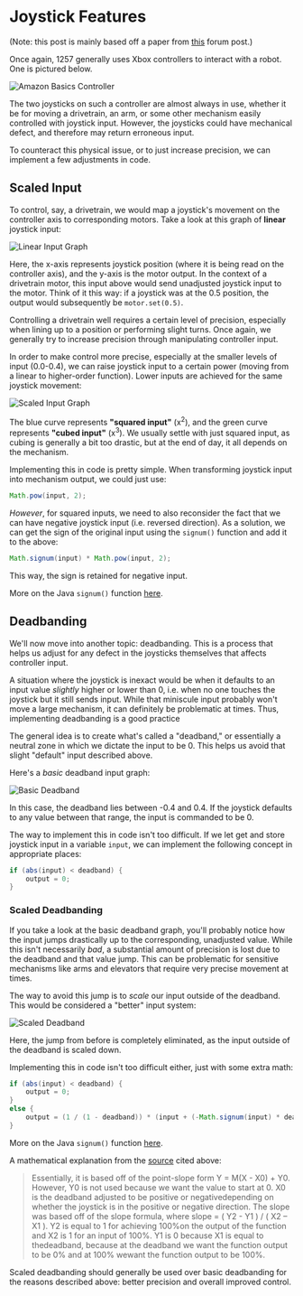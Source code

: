 # Joystick Features

(Note: this post is mainly based off a paper from [this](https://www.chiefdelphi.com/t/joystick-scaling-deadband/355153) forum post.)

Once again, 1257 generally uses Xbox controllers to interact with a robot. One is pictured below.

![Amazon Basics Controller](img/AmazonBasicsController.jpg ':size=350x300')

The two joysticks on such a controller are almost always in use, whether it be for moving a drivetrain, an arm, or some other mechanism easily controlled with joystick input. However, the joysticks could have mechanical defect, and therefore may return erroneous input. 

To counteract this physical issue, or to just increase precision, we can implement a few adjustments in code. 

## Scaled Input

To control, say, a drivetrain, we would map a joystick's movement on the controller axis to corresponding motors. Take a look at this graph of **linear** joystick input:

![Linear Input Graph](img/LinearInputDesmos.jpg ':size=400x400')

Here, the x-axis represents joystick position (where it is being read on the controller axis), and the y-axis is the motor output. In the context of a drivetrain motor, this input above would send unadjusted joystick input to the motor. Think of it this way: if a joystick was at the 0.5 position, the output would subsequently be `motor.set(0.5)`.

Controlling a drivetrain well requires a certain level of precision, especially when lining up to a position or performing slight turns. Once again, we generally try to increase precision through manipulating controller input.

In order to make control more precise, especially at the smaller levels of input (0.0-0.4), we can raise joystick input to a certain power (moving from a linear to higher-order function). Lower inputs are achieved for the same joystick movement:

![Scaled Input Graph](img/ScaledInputsDesmos.jpg ':size=400x400')

The blue curve represents **"squared input"** (x<sup>2</sup>), and the green curve represents **"cubed input"** (x<sup>3</sup>). We usually settle with just squared input, as cubing is generally a bit too drastic, but at the end of day, it all depends on the mechanism. 

Implementing this in code is pretty simple. When transforming joystick input into mechanism output, we could just use:

```java
Math.pow(input, 2);
```

*However*, for squared inputs, we need to also reconsider the fact that we can have negative joystick input (i.e. reversed direction). As a solution, we can get the sign of the original input using the `signum()` function and add it to the above:

```java
Math.signum(input) * Math.pow(input, 2);
```

This way, the sign is retained for negative input.

More on the Java `signum()` function [here](https://www.tutorialspoint.com/java/lang/math_signum_float.htm).

## Deadbanding

We'll now move into another topic: deadbanding. This is a process that helps us adjust for any defect in the joysticks themselves that affects controller input.

A situation where the joystick is inexact would be when it defaults to an input value *slightly* higher or lower than 0, i.e. when no one touches the joystick but it still sends input. While that miniscule input probably won't move a large mechanism, it can definitely be problematic at times. Thus, implementing deadbanding is a good practice

The general idea is to create what's called a "deadband," or essentially a neutral zone in which we dictate the input to be 0. This helps us avoid that slight "default" input described above.

Here's a *basic* deadband input graph:

![Basic Deadband](img/BasicDeadband.jpg ':size=450x400')

In this case, the deadband lies between -0.4 and 0.4. If the joystick defaults to any value between that range, the input is commanded to be 0.

The way to implement this in code isn't too difficult. If we let get and store joystick input in a variable `input`, we can implement the following concept in appropriate places:

```java
if (abs(input) < deadband) {
    output = 0;
}
```

### Scaled Deadbanding

If you take a look at the basic deadband graph, you'll probably notice how the input jumps drastically up to the corresponding, unadjusted value. While this isn't necessarily *bad*, a substantial amount of precision is lost due to the deadband and that value jump. This can be problematic for sensitive mechanisms like arms and elevators that require very precise movement at times.  

The way to avoid this jump is to *scale* our input outside of the deadband. This would be considered a "better" input system:

![Scaled Deadband](img/ScaledDeadband.jpg ':size=450x400')

Here, the jump from before is completely eliminated, as the input outside of the deadband is scaled down.

Implementing this in code isn't too difficult either, just with some extra math:

```java
if (abs(input) < deadband) {
    output = 0;
}
else {
    output = (1 / (1 - deadband)) * (input + (-Math.signum(input) * deadband));
}
```

More on the Java `signum()` function [here](https://www.tutorialspoint.com/java/lang/math_signum_float.htm).

A mathematical explanation from the [source](https://www.chiefdelphi.com/t/joystick-scaling-deadband/355153) cited above:

> Essentially, it is based off of the point-slope form Y = M(X - X0) + Y0. However, Y0 is not used because we want the value to start at 0. X0 is the deadband adjusted to be positive or negativedepending on whether the joystick is in the positive or negative direction. The slope was based off of the slope formula, where slope = ( Y2 - Y1 ) / ( X2 – X1 ). Y2 is equal to 1 for achieving 100%on the output of the function and X2 is 1 for an input of 100%. Y1 is 0 because X1 is equal to thedeadband, because at the deadband we want the function output to be 0% and at 100% wewant the function output to be 100%.

Scaled deadbanding should generally be used over basic deadbanding for the reasons described above: better precision and overall improved control.
